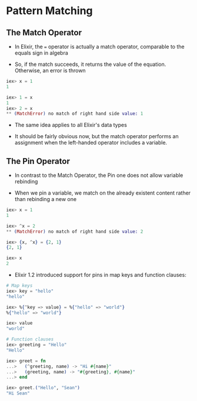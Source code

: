 # Pattern Matching

## The Match Operator

- In Elixir, the `=` operator is actually a match operator, comparable to the equals sign in algebra

- So, if the match succeeds, it returns the value of the equation. Otherwise, an error is thrown

```ex
iex> x = 1
1

iex> 1 = x
1
iex> 2 = x
** (MatchError) no match of right hand side value: 1
```

- The same idea applies to all Elixir's data types

- It should be fairly obvious now, but the match operator performs an assignment when the left-handed operator includes a variable.

## The Pin Operator

- In contrast to the Match Operator, the Pin one does not allow variable rebinding

- When we pin a variable, we match on the already existent content rather than rebinding a new one

```ex
iex> x = 1
1

iex> ^x = 2
** (MatchError) no match of right hand side value: 2

iex> {x, ^x} = {2, 1}
{2, 1}

iex> x
2
```

- Elixir 1.2 introduced support for pins in map keys and function clauses:

```ex
# Map keys
iex> key = "hello"
"hello"

iex> %{^key => value} = %{"hello" => "world"}
%{"hello" => "world"}

iex> value
"world"

# Function clauses
iex> greeting = "Hello"
"Hello"

iex> greet = fn
...>   (^greeting, name) -> "Hi #{name}"
...>   (greeting, name) -> "#{greeting}, #{name}"
...> end

iex> greet.("Hello", "Sean")
"Hi Sean"
```
